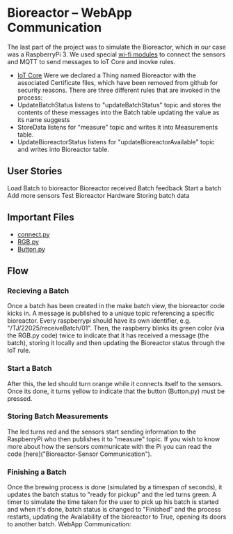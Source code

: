 # Bioreactor – WebApp Communication
The last part of the project was to simulate the Bioreactor, which in our case was a RaspberryPi 3. We used special [wi-fi modules]("Modules") to connect the sensors and MQTT to send messages to IoT Core and inovke rules. 
* [IoT Core](https://aws.amazon.com/iot-core/ "IoT Core") Were we declared a Thing named Bioreactor with the associated Certificate files, which have been removed from github for security reasons.
There are three different rules that are invoked in the process: 
* UpdateBatchStatus listens to "updateBatchStatus" topic and stores the contents of these messages into the Batch table updating the value as its name suggests
* StoreData listens for "measure" topic and writes it into Measurements table.
* UpdateBioreactorStatus listens for "updateBioreactorAvailable" topic and writes into Bioreactor table.

## User Stories 
Load Batch to bioreactor
Bioreactor received Batch feedback
Start a batch
Add more sensors
Test Bioreactor Hardware
Storing batch data
## Important Files 
* [connect.py](https://github.com/KillerFarmer/BYBY/blob/documentation/Bioreactor/connect.py "connect.py")
* [RGB.py](https://github.com/KillerFarmer/BYBY/blob/documentation/Bioreactor/RGB.py "RGB.py")
* [Button.py](https://github.com/KillerFarmer/BYBY/blob/documentation/Bioreactor/Button.py "Button.py")

## Flow
### Recieving a Batch
Once a  batch has been created in the make batch view, the bioreactor code kicks in.
A message is published to a unique topic referencing a specific bioreactor. Every raspberrypi should have its own identifier, e.g. "/TJ/22025/receiveBatch/01". Then, the raspberry blinks its green color (via the RGB.py code) twice to indicate that it has received a message (the batch), storing it locally and then updating the Bioreactor status through the IoT rule.
### Start a Batch
After this, the led should turn orange while it connects itself to the sensors. Once its done, it turns yellow to indicate that the button (Button.py) must be pressed.
### Storing Batch Measurements
The led turns red and the sensors start sending information to the RaspberryPi who then publishes it to "measure" topic. If you wish to know more about how the sensors communicate with the Pi you can read the code [here]("Bioreactor-Sensor Communication").
### Finishing a Batch
Once the brewing process is done (simulated by a timespan of seconds), it updates the batch status to "ready for pickup" and the led turns green. A timer to simulate the time taken for the user to pick up his batch is started and when it's done, batch status is changed to "Finished" and the process restarts, updating the Availability of the bioreactor to True, opening its doors to another batch.
WebApp Communication:



